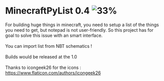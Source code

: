 # MinecraftPyList 0.4 ![33%](https://progress-bar.dev/33/?title=progress)
For building huge things in minecraft, you need to setup a list of the things you need to get, but notepad is not user-friendly. So this project has for goal to solve this issue with an smart interface.\
\
You can import list from NBT schematics !\
\
Builds would be released at the 1.0\
\
Thanks to icongeek26 for the icons : https://www.flaticon.com/authors/icongeek26